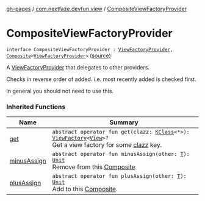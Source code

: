 [gh-pages](../index.md) / [com.nextfaze.devfun.view](index.md) / [CompositeViewFactoryProvider](./-composite-view-factory-provider.md)

# CompositeViewFactoryProvider

`interface CompositeViewFactoryProvider : `[`ViewFactoryProvider`](-view-factory-provider/index.md)`, `[`Composite`](../com.nextfaze.devfun.core/-composite/index.md)`<`[`ViewFactoryProvider`](-view-factory-provider/index.md)`>` [(source)](https://github.com/NextFaze/dev-fun/tree/master/devfun/src/main/java/com/nextfaze/devfun/view/Factory.kt#L56)

A [ViewFactoryProvider](-view-factory-provider/index.md) that delegates to other providers.

Checks in reverse order of added.
i.e. most recently added is checked first.

In general you should not need to use this.

### Inherited Functions

| Name | Summary |
|---|---|
| [get](-view-factory-provider/get.md) | `abstract operator fun get(clazz: `[`KClass`](https://kotlinlang.org/api/latest/jvm/stdlib/kotlin.reflect/-k-class/index.html)`<*>): `[`ViewFactory`](-view-factory/index.md)`<`[`View`](https://developer.android.com/reference/android/view/View.html)`>?`<br>Get a view factory for some [clazz](-view-factory-provider/get.md#com.nextfaze.devfun.view.ViewFactoryProvider$get(kotlin.reflect.KClass((kotlin.Any)))/clazz) key. |
| [minusAssign](../com.nextfaze.devfun.core/-composite/minus-assign.md) | `abstract operator fun minusAssign(other: `[`T`](../com.nextfaze.devfun.core/-composite/index.md#T)`): `[`Unit`](https://kotlinlang.org/api/latest/jvm/stdlib/kotlin/-unit/index.html)<br>Remove from this [Composite](../com.nextfaze.devfun.core/-composite/index.md) |
| [plusAssign](../com.nextfaze.devfun.core/-composite/plus-assign.md) | `abstract operator fun plusAssign(other: `[`T`](../com.nextfaze.devfun.core/-composite/index.md#T)`): `[`Unit`](https://kotlinlang.org/api/latest/jvm/stdlib/kotlin/-unit/index.html)<br>Add to this [Composite](../com.nextfaze.devfun.core/-composite/index.md). |
